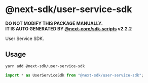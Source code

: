 # @next-sdk/user-service-sdk

**DO NOT MODIFY THIS PACKAGE MANUALLY.**  
**IT IS AUTO GENERATED BY [@next-core/sdk-scripts] v2.2.2**

User Service SDK.

## Usage

```bash
yarn add @next-sdk/user-service-sdk
```

```ts
import * as UserServiceSdk from "@next-sdk/user-service-sdk";
```

[@next-core/sdk-scripts]: https://github.com/easyops-cn/next-core/tree/master/packages/sdk-scripts
